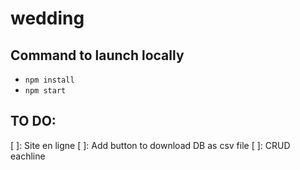 # wedding

## Command to launch locally

- `npm install`
- `npm start`

## TO DO:

[ ]: Site en ligne
[ ]: Add button to download DB as csv file
[ ]: CRUD eachline
